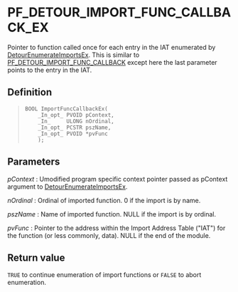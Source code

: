 PF\_DETOUR\_IMPORT\_FUNC\_CALLBACK\_EX
======================================

Pointer to function called once for each entry in the IAT enumerated by
[DetourEnumerateImportsEx](DetourEnumerateImportsEx.md). This is
similar to
[PF\_DETOUR\_IMPORT\_FUNC\_CALLBACK](DetourImportFuncCallback.md)
except here the last parameter points to the entry in the IAT.

Definition
----------

>     BOOL ImportFuncCallbackEx(
>         _In_opt_ PVOID pContext,
>         _In_     ULONG nOrdinal,
>         _In_opt_ PCSTR pszName,
>         _In_opt_ PVOID *pvFunc
>         );

Parameters
----------

*pContext*
:   Umodified program specific context pointer passed as pContext
    argument to
    [DetourEnumerateImportsEx](DetourEnumerateImportsEx.md).

*nOrdinal*
:   Ordinal of imported function. 0 if the import is by name.

*pszName*
:   Name of imported function. NULL if the import is by ordinal.

*pvFunc*
:   Pointer to the address within the Import Address Table ("IAT") for
    the function (or less commonly, data). NULL if the end of
    the module.

Return value
------------

`TRUE` to continue enumeration of import functions or `FALSE` to abort
enumeration.
